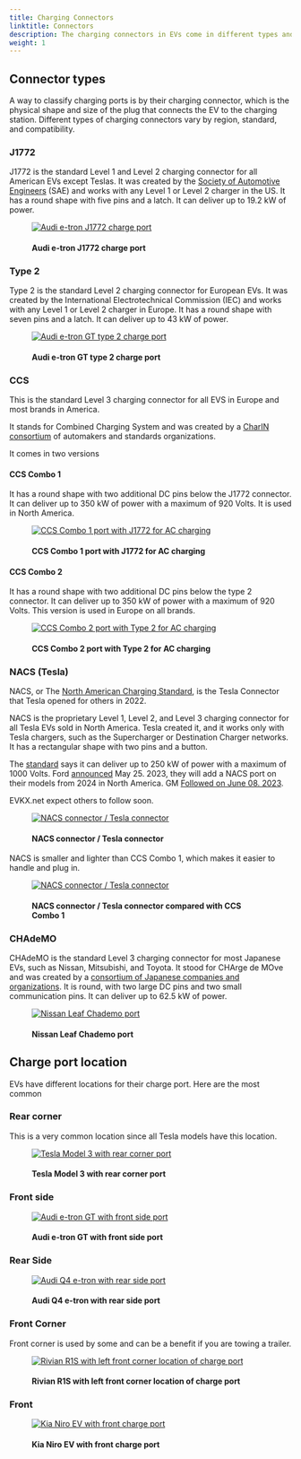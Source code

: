 ```yaml
---
title: Charging Connectors
linktitle: Connectors
description: The charging connectors in EVs come in different types and different locations. 
weight: 1
---
```

<!-- markdownlint-disable MD033 -->

## Connector types

A way to classify charging ports is by their charging connector, which is the physical shape and size of the plug that connects the EV to the charging station. Different types of charging connectors vary by region, standard, and compatibility.

### J1772

J1772 is the standard Level 1 and Level 2 charging connector for all American EVs except Teslas. It was created by the [Society of Automotive Engineers](https://www.sae.org/standards/content/j1772_201710/) (SAE) and works with any Level 1 or Level 2 charger in the US. It has a round shape with five pins and a latch. It can deliver up to 19.2 kW of power.

<figure>
    <a href="https://media.evkx.net/multimedia/technology/charging/connectors/j1772_1.jpg">
        <img src="https://media.evkx.net/multimedia/technology/charging/connectors/j1772_1_st.jpg"
        alt="Audi e-tron J1772 charge port" title="Audi e-tron J1772 charge port">
    </a>
    <figcaption><h4>Audi e-tron J1772 charge port</h4></figcaption>
</figure>

### Type 2

Type 2 is the standard Level 2 charging connector for European EVs. It was created by the International Electrotechnical Commission (IEC) and works with any Level 1 or Level 2 charger in Europe. It has a round shape with seven pins and a latch. It can deliver up to 43 kW of power.

<figure>
    <a href="https://media.evkx.net/multimedia/technology/charging/connectors/type2_1.jpg">
        <img src="https://media.evkx.net/multimedia/technology/charging/connectors/type2_1_st.jpg"
        alt="Audi e-tron GT type 2 charge port" title="Audi e-tron GT type 2 charge port">
    </a>
    <figcaption><h4>Audi e-tron GT type 2 charge port</h4></figcaption>
</figure>

### CCS

This is the standard Level 3 charging connector for all EVS in Europe and most brands in America.

It stands for Combined Charging System and was created by a [CharIN consortium](https://www.charin.global/) of automakers and standards organizations.

It comes in two versions

#### CCS Combo 1

It has a round shape with two additional DC pins below the J1772 connector. It can deliver up to 350 kW of power with a maximum of 920 Volts. It is used in North America.

<figure>
    <a href="https://media.evkx.net/multimedia/technology/charging/connectors/ccscombo1_1.jpg">
        <img src="https://media.evkx.net/multimedia/technology/charging/connectors/ccscombo1_1_st.jpg"
        alt="CCS Combo 1 port with J1772 for AC charging" title="CCS Combo 1 port with J1772 for AC charging">
    </a>
    <figcaption><h4>CCS Combo 1 port with J1772 for AC charging</h4></figcaption>
</figure>

#### CCS Combo 2

It has a round shape with two additional DC pins below the type 2 connector. It can deliver up to 350 kW of power with a maximum of 920 Volts. This version is used in Europe on all brands.

<figure>
    <a href="https://media.evkx.net/multimedia/technology/charging/connectors/ccscombo2_2.jpg">
        <img src="https://media.evkx.net/multimedia/technology/charging/connectors/ccscombo2_2_st.jpg"
        alt="CCS Combo 2 port with Type 2 for AC charging" title="CCS Combo 2 port with Type 2 for AC charging">
    </a>
    <figcaption><h4>CCS Combo 2 port with Type 2 for AC charging</h4></figcaption>
</figure>

### NACS (Tesla)

NACS, or The [North American Charging Standard](https://www.tesla.com/blog/opening-north-american-charging-standard), is the Tesla Connector that Tesla opened for others in 2022.

NACS is the proprietary Level 1, Level 2, and Level 3 charging connector for all Tesla EVs sold in North America. Tesla created it, and it works only with Tesla chargers, such as the Supercharger or Destination Charger networks. It has a rectangular shape with two pins and a button.

The [standard](https://tesla-cdn.thron.com/static/HXVNIC_North_American_Charging_Standard_Technical_Specification_TS-0023666_HFTPKZ.pdf) says it can deliver up to 250 kW of power with a maximum of 1000 Volts. Ford [announced](https://media.ford.com/content/fordmedia/fna/us/en/news/2023/05/25/ford-ev-customers-to-gain-access-to-12-000-tesla-superchargers--.html) May 25. 2023, they will add a NACS port on their models from 2024 in North America. GM [Followed on June 08. 2023](https://news.gm.com/newsroom.detail.html/Pages/news/us/en/2023/jun/0608-gm.html).

EVKX.net expect others to follow soon.

<figure>
    <a href="https://media.evkx.net/multimedia/technology/charging/connectors/nacs_1.jpg">
        <img src="https://media.evkx.net/multimedia/technology/charging/connectors/nacs_1_st.jpg"
        alt="NACS connector / Tesla connector" title="NACS connector / Tesla connector">
    </a>
    <figcaption><h4>NACS connector / Tesla connector</h4></figcaption>
</figure>

NACS is smaller and lighter than CCS Combo 1, which makes it easier to handle and plug in.

<figure>
    <a href="https://media.evkx.net/multimedia/technology/charging/connectors/nacs_2.jpg">
        <img src="https://media.evkx.net/multimedia/technology/charging/connectors/nacs_2_st.jpg"
        alt="NACS connector / Tesla connector" title="NACS connector / Tesla connector">
    </a>
    <figcaption><h4>NACS connector / Tesla connector compared with CCS Combo 1</h4></figcaption>
</figure>


### CHAdeMO

CHAdeMO is the standard Level 3 charging connector for most Japanese EVs, such as Nissan, Mitsubishi, and Toyota. It stood for CHArge de MOve and was created by a [consortium of Japanese companies and organizations](https://www.chademo.com/). It is round, with two large DC pins and two small communication pins. It can deliver up to 62.5 kW of power.

<figure>
    <a href="https://media.evkx.net/multimedia/technology/charging/connectors/chademo_1.jpg">
        <img src="https://media.evkx.net/multimedia/technology/charging/connectors/chademo_1_st.jpg"
        alt="Nissan Leaf Chademo port" title="Nissan Leaf Chademo port">
    </a>
    <figcaption><h4>Nissan Leaf Chademo port</h4></figcaption>
</figure>

## Charge port location

EVs have different locations for their charge port. Here are the most common

### Rear corner

This is a very common location since all Tesla models have this location.

<figure>
    <a href="https://media.evkx.net/multimedia/technology/charging/connectors/rearcornerport_1.jpg">
        <img src="https://media.evkx.net/multimedia/technology/charging/connectors/rearcornerport_1_st.jpg"
        alt="Tesla Model 3 with rear corner port" title="Tesla Model 3 with rear corner port">
    </a>
    <figcaption><h4>Tesla Model 3 with rear corner port</h4></figcaption>
</figure>

### Front side

<figure>
    <a href="https://media.evkx.net/multimedia/technology/charging/connectors/frontsideport_1.jpg">
        <img src="https://media.evkx.net/multimedia/technology/charging/connectors/frontsideport_1_st.jpg"
        alt="Audi e-tron GT with front side port" title="Audi e-tron GT with front side port">
    </a>
    <figcaption><h4>Audi e-tron GT with front side port</h4></figcaption>
</figure>

### Rear Side

<figure>
    <a href="https://media.evkx.net/multimedia/technology/charging/connectors/rearsideport_1.jpg">
        <img src="https://media.evkx.net/multimedia/technology/charging/connectors/rearsideport_1_st.jpg"
        alt="Audi Q4 e-tron with rear side port" title="Audi Q4 e-tron with rear side port">
    </a>
    <figcaption><h4>Audi Q4 e-tron with rear side port</h4></figcaption>
</figure>


### Front Corner

Front corner is used by some and can be a benefit if you are towing a trailer.

<figure>
    <a href="https://media.evkx.net/multimedia/technology/charging/connectors/frontcornerport_1.jpg">
        <img src="https://media.evkx.net/multimedia/technology/charging/connectors/frontcornerport_1_st.jpg"
        alt="Rivian R1S with left front corner location of charge port" title="Rivian R1S with left front corner location of charge port">
    </a>
    <figcaption><h4>Rivian R1S with left front corner location of charge port</h4></figcaption>
</figure>


### Front

<figure>
    <a href="https://media.evkx.net/multimedia/technology/charging/connectors/frontport_1.jpg">
        <img src="https://media.evkx.net/multimedia/technology/charging/connectors/frontport_1_st.jpg"
        alt="Kia Niro EV with front charge port" title="Kia Niro EV with front charge port">
    </a>
    <figcaption><h4>Kia Niro EV with front charge port</h4></figcaption>
</figure>

